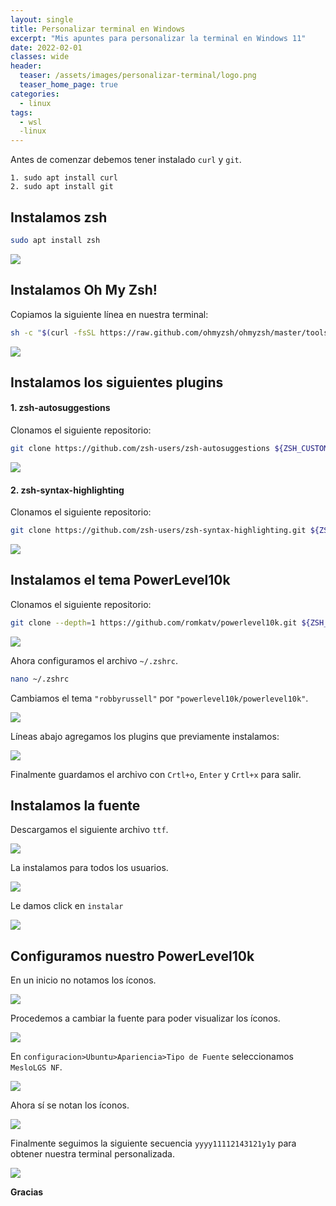 ```yaml
---
layout: single
title: Personalizar terminal en Windows
excerpt: "Mis apuntes para personalizar la terminal en Windows 11"
date: 2022-02-01
classes: wide
header:
  teaser: /assets/images/personalizar-terminal/logo.png
  teaser_home_page: true
categories:
  - linux
tags:  
  - wsl
  -linux
---
```


Antes de comenzar debemos tener instalado `curl` y `git`.

    1. sudo apt install curl
    2. sudo apt install git

## Instalamos zsh

```sh
sudo apt install zsh
```

![](/assets/images/personalizar-terminal/1.png)

## Instalamos Oh My Zsh!

Copiamos la siguiente línea en nuestra terminal:

```sh
sh -c "$(curl -fsSL https://raw.github.com/ohmyzsh/ohmyzsh/master/tools/install.sh)"
```

![](/assets/images/personalizar-terminal/2.png)

## Instalamos los siguientes plugins

#### 1. zsh-autosuggestions

Clonamos el siguiente repositorio:

```sh
git clone https://github.com/zsh-users/zsh-autosuggestions ${ZSH_CUSTOM:-~/.oh-my-zsh/custom}/plugins/zsh-autosuggestions
```

![](/assets/images/personalizar-terminal/3.png)

#### 2. zsh-syntax-highlighting

Clonamos el siguiente repositorio:

```sh
git clone https://github.com/zsh-users/zsh-syntax-highlighting.git ${ZSH_CUSTOM:-~/.oh-my-zsh/custom}/plugins/zsh-syntax-highlighting
```

![](/assets/images/personalizar-terminal/4.png)

## Instalamos el tema PowerLevel10k

Clonamos el siguiente repositorio:

```sh
git clone --depth=1 https://github.com/romkatv/powerlevel10k.git ${ZSH_CUSTOM:-$HOME/.oh-my-zsh/custom}/themes/powerlevel10k
```

![](/assets/images/personalizar-terminal/5.png)

Ahora configuramos el archivo `~/.zshrc`.

```sh
nano ~/.zshrc
```

Cambiamos el tema `"robbyrussell"` por `"powerlevel10k/powerlevel10k"`.

![](/assets/images/personalizar-terminal/6.png)

Líneas abajo agregamos los plugins que previamente instalamos:

![](/assets/images/personalizar-terminal/7.png)

Finalmente guardamos el archivo con `Crtl+o`, `Enter` y `Crtl+x` para salir.

## Instalamos la fuente

Descargamos el siguiente archivo `ttf`.

![](/assets/images/personalizar-terminal/8.png)

La instalamos para todos los usuarios.

![](/assets/images/personalizar-terminal/9.png)

Le damos click en `instalar`

![](/assets/images/personalizar-terminal/10.png)

## Configuramos nuestro PowerLevel10k

En un inicio no notamos los íconos.

![](/assets/images/personalizar-terminal/11.png)

Procedemos a cambiar la fuente para poder visualizar los íconos.

![](/assets/images/personalizar-terminal/12.png)

En `configuracion>Ubuntu>Apariencia>Tipo de Fuente` seleccionamos `MesloLGS NF`.

![](/assets/images/personalizar-terminal/13.png)

Ahora sí se notan los íconos.

![](/assets/images/personalizar-terminal/14.png)

Finalmente seguimos la siguiente secuencia `yyyy11112143121y1y` para obtener nuestra terminal personalizada.

![](/assets/images/personalizar-terminal/15.png)

**Gracias**
